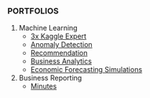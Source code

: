### PORTFOLIOS
1. Machine Learning
    * [3x Kaggle Expert](https://github.com/Satoru-Shibata-JPN/Kaggle/blob/main/README.md)
    * [Anomaly Detection](https://github.com/Satoru-Shibata-JPN/AnomalyDetection/blob/main/README.md)
    * [Recommendation](https://github.com/Satoru-Shibata-JPN/Recommendation/blob/main/README.md)
    * [Business Analytics](https://github.com/Satoru-Shibata-JPN/BusinessAnalytics/blob/main/README.md)
    * [Economic Forecasting Simulations](https://github.com/Satoru-Shibata-JPN/EconomicForecastingSimulations/blob/main/README.md)
1. Business Reporting
    * [Minutes](https://github.com/Satoru-Shibata-JPN/Minutes/blob/main/README.md)
